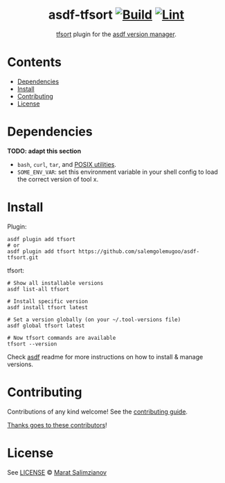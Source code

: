 <div align="center">

# asdf-tfsort [![Build](https://github.com/salemgolemugoo/asdf-tfsort/actions/workflows/build.yml/badge.svg)](https://github.com/salemgolemugoo/asdf-tfsort/actions/workflows/build.yml) [![Lint](https://github.com/salemgolemugoo/asdf-tfsort/actions/workflows/lint.yml/badge.svg)](https://github.com/salemgolemugoo/asdf-tfsort/actions/workflows/lint.yml)

[tfsort](https://github.com/salemgolemugoo/asdf-tfsort.git) plugin for the [asdf version manager](https://asdf-vm.com).

</div>

# Contents

- [Dependencies](#dependencies)
- [Install](#install)
- [Contributing](#contributing)
- [License](#license)

# Dependencies

**TODO: adapt this section**

- `bash`, `curl`, `tar`, and [POSIX utilities](https://pubs.opengroup.org/onlinepubs/9699919799/idx/utilities.html).
- `SOME_ENV_VAR`: set this environment variable in your shell config to load the correct version of tool x.

# Install

Plugin:

```shell
asdf plugin add tfsort
# or
asdf plugin add tfsort https://github.com/salemgolemugoo/asdf-tfsort.git
```

tfsort:

```shell
# Show all installable versions
asdf list-all tfsort

# Install specific version
asdf install tfsort latest

# Set a version globally (on your ~/.tool-versions file)
asdf global tfsort latest

# Now tfsort commands are available
tfsort --version
```

Check [asdf](https://github.com/asdf-vm/asdf) readme for more instructions on how to
install & manage versions.

# Contributing

Contributions of any kind welcome! See the [contributing guide](contributing.md).

[Thanks goes to these contributors](https://github.com/salemgolemugoo/asdf-tfsort/graphs/contributors)!

# License

See [LICENSE](LICENSE) © [Marat Salimzianov](https://github.com/salemgolemugoo/)
